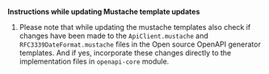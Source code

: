 **Instructions while updating Mustache template updates**

1. Please note that while updating the mustache templates also check if changes have been made to the `ApiClient.mustache` and `RFC3339DateFormat.mustache` 
files in the Open source OpenAPI generator templates. And if yes, incorporate these changes directly to the implementation files in `openapi-core` module. 
